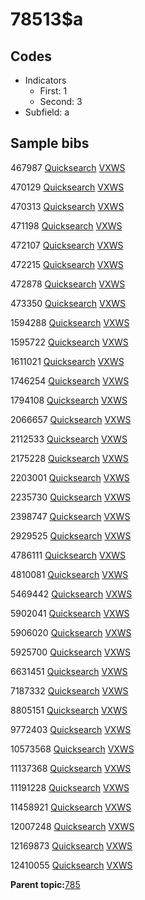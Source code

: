 # 78513$a

## Codes

-   Indicators
    -   First: 1
    -   Second: 3
-   Subfield: a

## Sample bibs

467987 [Quicksearch](https://search.library.yale.edu/catalog/467987) [VXWS](http://prodorbis.library.yale.edu:7014/vxws/GetHoldingsService?bibId=467987)

470129 [Quicksearch](https://search.library.yale.edu/catalog/470129) [VXWS](http://prodorbis.library.yale.edu:7014/vxws/GetHoldingsService?bibId=470129)

470313 [Quicksearch](https://search.library.yale.edu/catalog/470313) [VXWS](http://prodorbis.library.yale.edu:7014/vxws/GetHoldingsService?bibId=470313)

471198 [Quicksearch](https://search.library.yale.edu/catalog/471198) [VXWS](http://prodorbis.library.yale.edu:7014/vxws/GetHoldingsService?bibId=471198)

472107 [Quicksearch](https://search.library.yale.edu/catalog/472107) [VXWS](http://prodorbis.library.yale.edu:7014/vxws/GetHoldingsService?bibId=472107)

472215 [Quicksearch](https://search.library.yale.edu/catalog/472215) [VXWS](http://prodorbis.library.yale.edu:7014/vxws/GetHoldingsService?bibId=472215)

472878 [Quicksearch](https://search.library.yale.edu/catalog/472878) [VXWS](http://prodorbis.library.yale.edu:7014/vxws/GetHoldingsService?bibId=472878)

473350 [Quicksearch](https://search.library.yale.edu/catalog/473350) [VXWS](http://prodorbis.library.yale.edu:7014/vxws/GetHoldingsService?bibId=473350)

1594288 [Quicksearch](https://search.library.yale.edu/catalog/1594288) [VXWS](http://prodorbis.library.yale.edu:7014/vxws/GetHoldingsService?bibId=1594288)

1595722 [Quicksearch](https://search.library.yale.edu/catalog/1595722) [VXWS](http://prodorbis.library.yale.edu:7014/vxws/GetHoldingsService?bibId=1595722)

1611021 [Quicksearch](https://search.library.yale.edu/catalog/1611021) [VXWS](http://prodorbis.library.yale.edu:7014/vxws/GetHoldingsService?bibId=1611021)

1746254 [Quicksearch](https://search.library.yale.edu/catalog/1746254) [VXWS](http://prodorbis.library.yale.edu:7014/vxws/GetHoldingsService?bibId=1746254)

1794108 [Quicksearch](https://search.library.yale.edu/catalog/1794108) [VXWS](http://prodorbis.library.yale.edu:7014/vxws/GetHoldingsService?bibId=1794108)

2066657 [Quicksearch](https://search.library.yale.edu/catalog/2066657) [VXWS](http://prodorbis.library.yale.edu:7014/vxws/GetHoldingsService?bibId=2066657)

2112533 [Quicksearch](https://search.library.yale.edu/catalog/2112533) [VXWS](http://prodorbis.library.yale.edu:7014/vxws/GetHoldingsService?bibId=2112533)

2175228 [Quicksearch](https://search.library.yale.edu/catalog/2175228) [VXWS](http://prodorbis.library.yale.edu:7014/vxws/GetHoldingsService?bibId=2175228)

2203001 [Quicksearch](https://search.library.yale.edu/catalog/2203001) [VXWS](http://prodorbis.library.yale.edu:7014/vxws/GetHoldingsService?bibId=2203001)

2235730 [Quicksearch](https://search.library.yale.edu/catalog/2235730) [VXWS](http://prodorbis.library.yale.edu:7014/vxws/GetHoldingsService?bibId=2235730)

2398747 [Quicksearch](https://search.library.yale.edu/catalog/2398747) [VXWS](http://prodorbis.library.yale.edu:7014/vxws/GetHoldingsService?bibId=2398747)

2929525 [Quicksearch](https://search.library.yale.edu/catalog/2929525) [VXWS](http://prodorbis.library.yale.edu:7014/vxws/GetHoldingsService?bibId=2929525)

4786111 [Quicksearch](https://search.library.yale.edu/catalog/4786111) [VXWS](http://prodorbis.library.yale.edu:7014/vxws/GetHoldingsService?bibId=4786111)

4810081 [Quicksearch](https://search.library.yale.edu/catalog/4810081) [VXWS](http://prodorbis.library.yale.edu:7014/vxws/GetHoldingsService?bibId=4810081)

5469442 [Quicksearch](https://search.library.yale.edu/catalog/5469442) [VXWS](http://prodorbis.library.yale.edu:7014/vxws/GetHoldingsService?bibId=5469442)

5902041 [Quicksearch](https://search.library.yale.edu/catalog/5902041) [VXWS](http://prodorbis.library.yale.edu:7014/vxws/GetHoldingsService?bibId=5902041)

5906020 [Quicksearch](https://search.library.yale.edu/catalog/5906020) [VXWS](http://prodorbis.library.yale.edu:7014/vxws/GetHoldingsService?bibId=5906020)

5925700 [Quicksearch](https://search.library.yale.edu/catalog/5925700) [VXWS](http://prodorbis.library.yale.edu:7014/vxws/GetHoldingsService?bibId=5925700)

6631451 [Quicksearch](https://search.library.yale.edu/catalog/6631451) [VXWS](http://prodorbis.library.yale.edu:7014/vxws/GetHoldingsService?bibId=6631451)

7187332 [Quicksearch](https://search.library.yale.edu/catalog/7187332) [VXWS](http://prodorbis.library.yale.edu:7014/vxws/GetHoldingsService?bibId=7187332)

8805151 [Quicksearch](https://search.library.yale.edu/catalog/8805151) [VXWS](http://prodorbis.library.yale.edu:7014/vxws/GetHoldingsService?bibId=8805151)

9772403 [Quicksearch](https://search.library.yale.edu/catalog/9772403) [VXWS](http://prodorbis.library.yale.edu:7014/vxws/GetHoldingsService?bibId=9772403)

10573568 [Quicksearch](https://search.library.yale.edu/catalog/10573568) [VXWS](http://prodorbis.library.yale.edu:7014/vxws/GetHoldingsService?bibId=10573568)

11137368 [Quicksearch](https://search.library.yale.edu/catalog/11137368) [VXWS](http://prodorbis.library.yale.edu:7014/vxws/GetHoldingsService?bibId=11137368)

11191228 [Quicksearch](https://search.library.yale.edu/catalog/11191228) [VXWS](http://prodorbis.library.yale.edu:7014/vxws/GetHoldingsService?bibId=11191228)

11458921 [Quicksearch](https://search.library.yale.edu/catalog/11458921) [VXWS](http://prodorbis.library.yale.edu:7014/vxws/GetHoldingsService?bibId=11458921)

12007248 [Quicksearch](https://search.library.yale.edu/catalog/12007248) [VXWS](http://prodorbis.library.yale.edu:7014/vxws/GetHoldingsService?bibId=12007248)

12169873 [Quicksearch](https://search.library.yale.edu/catalog/12169873) [VXWS](http://prodorbis.library.yale.edu:7014/vxws/GetHoldingsService?bibId=12169873)

12410055 [Quicksearch](https://search.library.yale.edu/catalog/12410055) [VXWS](http://prodorbis.library.yale.edu:7014/vxws/GetHoldingsService?bibId=12410055)

**Parent topic:**[785](../../tags/785/785.md)


